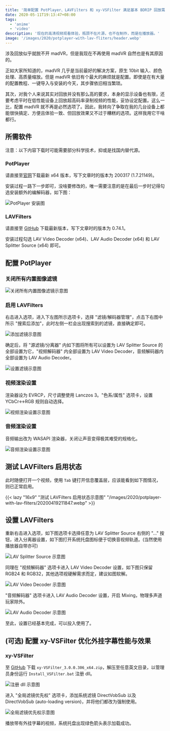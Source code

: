 ```yaml
---
title: '简单配置 PotPlayer、LAVFilters 和 xy-VSFilter 满足基本 BDRIP 回放需求'
date: 2020-05-11T19:13:47+08:00
tags:
  - 'anime'
  - 'video'
description: '现在的高清视频观看体验，瓶颈不在片源，也不在制作，而是在播放器。'
image: '/images/2020/potplayer-with-lav-fliters/header.webp'
---
```


涉及回放似乎就脱不开 madVR，但是我现在不再使用 madVR 自然也是有其原因的。

正如大家所知道的，madVR 几乎是当前最好的解决方案，原生 10bit 输入、颜色处理、高质量缩放。但是 madVR 依旧有个最大的麻烦就是配置。即使是在有大量的配置教程、一键导入与安装的今天，其步骤依旧相当繁琐。

<!--more-->

其次，对我个人来说其实对回放并没有那么高的要求，本身的显示设备也有限，还要考虑平时在低性能设备上回放超高码率录制视频的性能，妥协设定配置。这么一比，配置 madVR 就不再是必然选项了。因此，我转向了争取在我的几台设备上都能很快搞定、方便且体验一致、但回放效果又不过于糟糕的选项。这样我用它干啥都行。

## 所需软件

注意：以下内容下载时可能需要部分科学技术，抑或是找国内替代源。

### PotPlayer

请直接至[官网](https://potplayer.daum.net/?lang=zh_CN)下载最新 x64 版本，写下文章时的版本为 200317 (1.7.21149)。

安装过程一路下一步即可，没啥要修改的，唯一需要注意的是在最后一步时记得勾选安装额外的编解码器，如下图：

![PotPlayer 安装图](/images/2020/potplayer-with-lav-fliters/20200419203943.webp)

### LAVFilters

请直接至 [GitHub](https://github.com/Nevcairiel/LAVFilters/releases) 下载最新版本，写下文章时的版本为 0.74.1。

安装过程勾选 LAV Video Decoder (x64)、LAV Audio Decoder (x64) 和 LAV Splitter Source (x64) 即可。

## 配置 PotPlayer

### 关闭所有内置图像滤镜

![关闭所有内置图像滤镜示意图](/images/2020/potplayer-with-lav-fliters/20200419205416.webp)

### 启用 LAVFilters

右击进入选项，进入下左图所示选项卡，选择 "滤镜/解码器管理"，点击下右图中所示 "搜索后添加"，此时左侧一栏会出现搜索到的滤镜，直接确定即可。

![添加滤镜示意图](/images/2020/potplayer-with-lav-fliters/20200419205506.webp)

确定后，将 "源滤镜/分离器" 内如下图将所有可以设置为 LAV Splitter Source 的全部设置为它，"视频解码器" 内全部设置为 LAV Video Decoder，音频解码器内全部设置为 LAV Audio Decoder。

![设置滤镜示意图](/images/2020/potplayer-with-lav-fliters/20200419205622.webp)

### 视频渲染设置

渲染器设为 EVRCP，尺寸调整使用 Lanczos 3。"色系/属性" 选项卡，设置 YCbCr<->RGB 规则自动选择。

![视频渲染设置示意图](/images/2020/potplayer-with-lav-fliters/20200419210902.webp)

### 音频渲染设置

音频输出改为 WASAPI 渲染器，关闭让声音变得极其难受的规格化。

![音频渲染设置示意图](/images/2020/potplayer-with-lav-fliters/20200419210927.webp)

## 测试 LAVFilters 启用状态

此时随便打开一个视频，使用 `Tab` 键打开信息覆盖层，应该能看到如下图情况，则已正常启用。

{{< lazy "16x9" "测试 LAVFilters 启用状态示意图" "/images/2020/potplayer-with-lav-fliters/20200419211847.webp" >}}

## 设置 LAVFilters

重新右击进入选项，如下图选项卡选择任意为 LAV Splitter Source 右侧的 "..." 按钮，进入分离器设置，如下图打开系统托盘图标便于切换音视频轨道。(当然使用播放器自带亦可)

![LAV Splitter Source 示意图](/images/2020/potplayer-with-lav-fliters/20200419211942.webp)

同理在 "视频解码器" 选项卡进入 LAV Video Decoder 设置，如下图只保留 RGB24 和 RGB32，其他选项视硬解需求而定，建议如图软解。

![LAV Video Decoder 示意图](/images/2020/potplayer-with-lav-fliters/20200419212026.webp)

"音频解码器" 选项卡进入 LAV Audio Decoder 设置，开启 Mixing，物理多声道玩家除外。

![LAV Audio Decoder 示意图](/images/2020/potplayer-with-lav-fliters/20200419212350.webp)

至此，设置已经基本完成，可以投入使用了。

## (可选) 配置 xy-VSFilter 优化外挂字幕性能与效果

### xy-VSFilter

至 [GitHub](https://github.com/Cyberbeing/xy-VSFilter/releases/tag/3.0.0.306) 下载 `xy-VSFilter_3.0.0.306_x64.zip`，解压至任意英文目录，以管理员身份运行 `Install_VSFilter.bat` 注册 dll。

![注册 dll 示意图](/images/2020/potplayer-with-lav-fliters/20200419215553.webp)

进入 "全局滤镜优先权" 选项卡，添加系统滤镜 DirectVobSub 以及 DirectVobSub (auto-loading version)，并将他们都改为强制使用。

![全局滤镜优先权示意图](/images/2020/potplayer-with-lav-fliters/20200419215628.webp)

播放带有外挂字幕的视频，系统托盘出现绿色箭头表示加载成功。
